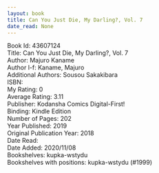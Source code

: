```yaml
---
layout: book
title: Can You Just Die, My Darling?, Vol. 7
date_read: None
---
```


Book Id: 43607124<br />
Title: Can You Just Die, My Darling?, Vol. 7<br />
Author: Majuro Kaname<br />
Author l-f: Kaname, Majuro<br />
Additional Authors: Sousou Sakakibara<br />
ISBN: <br />
My Rating: 0<br />
Average Rating: 3.11<br />
Publisher: Kodansha Comics Digital-First!<br />
Binding: Kindle Edition<br />
Number of Pages: 202<br />
Year Published: 2019<br />
Original Publication Year: 2018<br />
Date Read: <br />
Date Added: 2020/11/08<br />
Bookshelves: kupka-wstydu<br />
Bookshelves with positions: kupka-wstydu (#1999)<br />

